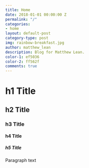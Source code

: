 ```yaml
---
title: Home
date: 2018-01-01 00:00:00 Z
permalink: "/"
categories:
- home
layout: default-post
category-type: post
img: rainbow-breakfast.jpg
author: matthew_lean
description: Blog for Matthew Lean.
color-1: ef5036
color-2: ff562f
comments: true
---
```


# h1 Title
## h2 Title
### h3 Title
#### h4 Title
##### h5 Title

Paragraph text
